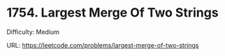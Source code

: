 # 1754. Largest Merge Of Two Strings

Difficulty: Medium

URL: https://leetcode.com/problems/largest-merge-of-two-strings

